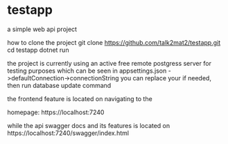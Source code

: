 # testapp
a simple web api project

how to clone the project
git clone https://github.com/talk2mat2/testapp.git
cd testapp
dotnet run

the project is currently using an active free remote postgress server for testing purposes
which can be seen in appsettings.json  ->defaultConnection->connectionString
you can replace your if needed, then run database update command

the frontend feature is located on navigating to the 

homepage:
https://localhost:7240



while the api swagger docs and its features is located on 
https://localhost:7240/swagger/index.html


